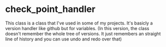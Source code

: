 # check_point_handler
This class is a class that I've used in some of my projects. It's basicly a version handler like github but for variables. (In this version, the class doesn't remember the whole tree of versions. It just remembers an straight line of history and you can use undo and redo over that)
